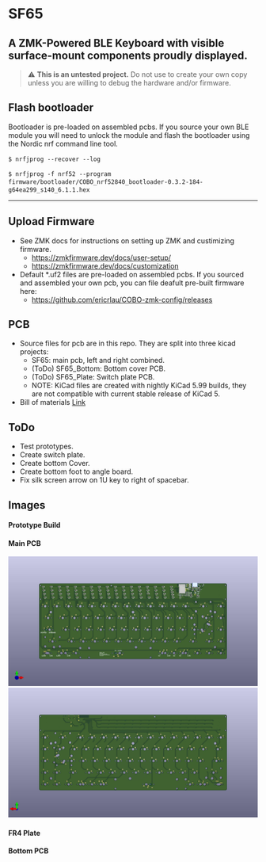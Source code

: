 # SF65
## A ZMK-Powered BLE Keyboard with visible surface-mount components proudly displayed.

> :warning: **This is an untested project.** Do not use to create your own copy unless you are willing to debug the hardware and/or firmware. 

## Flash bootloader
Bootloader is pre-loaded on assembled pcbs. If you source your own BLE module you will need to unlock the module and flash the bootloader using the Nordic nrf command line tool. 
```
$ nrfjprog --recover --log 
```
```
$ nrfjprog -f nrf52 --program firmware/bootloader/COBO_nrf52840_bootloader-0.3.2-184-g64ea299_s140_6.1.1.hex
```

------------------------------------
## Upload Firmware 

- See ZMK docs for instructions on setting up ZMK and custimizing firmware.  
	* https://zmkfirmware.dev/docs/user-setup/
	* https://zmkfirmware.dev/docs/customization 
- Default *.uf2 files are pre-loaded on assembled pcbs. If you sourced and assembled your own pcb, you can file deafult pre-built firmware here: 
	- https://github.com/ericrlau/COBO-zmk-config/releases

## PCB
- Source files for pcb are in this repo. They are split into three kicad projects:
	- SF65: main pcb, left and right combined. 
	- (ToDo) SF65_Bottom: Bottom cover PCB. 
	- (ToDo) SF65_Plate: Switch plate PCB. 
	- NOTE: KiCad files are created with nightly KiCad 5.99 builds, they are not compatible with current stable release of KiCad 5.
- Bill of materials [Link](./PCB/bom)

## ToDo 
- Test prototypes.
- Create switch plate.
- Create bottom Cover.
- Create bottom foot to angle board.
- Fix silk screen arrow on 1U key to right of spacebar. 


## Images

#### Prototype Build

#### Main PCB
![Main TOP](./PCB/images/SF65_Top.jpg)
![Main BOTTOM](./PCB/images/SF65_Bottom.jpg)

#### FR4 Plate

#### Bottom PCB




